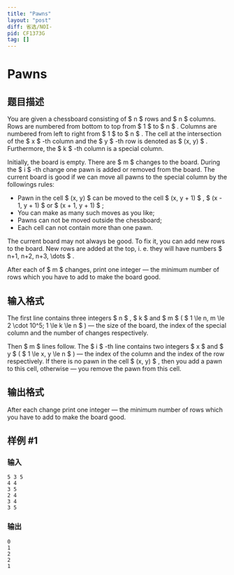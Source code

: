 ```yaml
---
title: "Pawns"
layout: "post"
diff: 省选/NOI-
pid: CF1373G
tag: []
---
```


# Pawns

## 题目描述

You are given a chessboard consisting of $ n $ rows and $ n $ columns. Rows are numbered from bottom to top from $ 1 $ to $ n $ . Columns are numbered from left to right from $ 1 $ to $ n $ . The cell at the intersection of the $ x $ -th column and the $ y $ -th row is denoted as $ (x, y) $ . Furthermore, the $ k $ -th column is a special column.

Initially, the board is empty. There are $ m $ changes to the board. During the $ i $ -th change one pawn is added or removed from the board. The current board is good if we can move all pawns to the special column by the followings rules:

- Pawn in the cell $ (x, y) $ can be moved to the cell $ (x, y + 1) $ , $ (x - 1, y + 1) $ or $ (x + 1, y + 1) $ ;
- You can make as many such moves as you like;
- Pawns can not be moved outside the chessboard;
- Each cell can not contain more than one pawn.

The current board may not always be good. To fix it, you can add new rows to the board. New rows are added at the top, i. e. they will have numbers $ n+1, n+2, n+3, \dots $ .

After each of $ m $ changes, print one integer — the minimum number of rows which you have to add to make the board good.

## 输入格式

The first line contains three integers $ n $ , $ k $ and $ m $ ( $ 1 \le n, m \le 2 \cdot 10^5; 1 \le k \le n $ ) — the size of the board, the index of the special column and the number of changes respectively.

Then $ m $ lines follow. The $ i $ -th line contains two integers $ x $ and $ y $ ( $ 1 \le x, y \le n $ ) — the index of the column and the index of the row respectively. If there is no pawn in the cell $ (x, y) $ , then you add a pawn to this cell, otherwise — you remove the pawn from this cell.

## 输出格式

After each change print one integer — the minimum number of rows which you have to add to make the board good.

## 样例 #1

### 输入

```
5 3 5
4 4
3 5
2 4
3 4
3 5
```

### 输出

```
0
1
2
2
1
```

